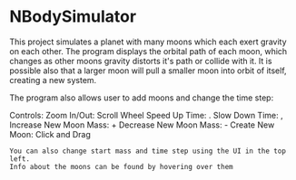 # NBodySimulator

This project simulates a planet with many moons which each exert gravity on each other.
The program displays the orbital path of each moon, which changes as other moons gravity
distorts it's path or collide with it. It is possible also that a larger moon will pull
a smaller moon into orbit of itself, creating a new system.

The program also allows user to add moons and change the time step:
  
  Controls: 
  	Zoom In/Out: Scroll Wheel 
	Speed Up Time: . 
	Slow Down Time: , 
	Increase New Moon Mass: +
	Decrease New Moon Mass: - 
	Create New Moon: Click and Drag

  	You can also change start mass and time step using the UI in the top left. 
	Info about the moons can be found by hovering over them

